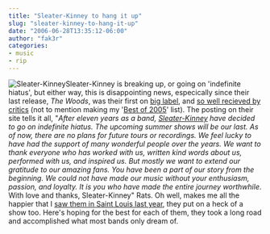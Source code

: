 ```yaml
---
title: "Sleater-Kinney to hang it up"
slug: "sleater-kinney-to-hang-it-up"
date: "2006-06-28T13:35:12-06:00"
author: "fak3r"
categories:
- music
- rip
---
```


![Sleater-Kinney](http://fak3r.com/wp-content/uploads/2006/06/sleaterkinney2.jpg)Sleater-Kinney is breaking up, or going on 'indefinite hiatus', but either way, this is disappointing news, especically since their last release, _The Woods_, was their first on [big label](http://www.subpop.com/), and [so well recieved by critics](http://www.pitchforkmedia.com/article/record_review/21791/SleaterKinney_The_Woods) (not to mention making my '[Best of 2005](http://fak3r.com/?p=53)' list).  The posting on their site tells it all, "_After eleven years as a band, [Sleater-Kinney](http://www.sleater-kinney.com/) have decided to go on indefinite hiatus. The upcoming summer shows will be our last. As of now, there are no plans for future tours or recordings. We feel lucky to have had the support of many wonderful people over the years. We want to thank everyone who has worked with us, written kind words about us, performed with us, and inspired us. But mostly we want to extend our gratitude to our amazing fans. You have been a part of our story from the beginning. We could not have made our music without your enthusiasm, passion, and loyalty. It is you who have made the entire journey worthwhile_.  With love and thanks, Sleater-Kinney"  Rats.  Oh well, makes me all the happier that I [saw them in Saint Louis last year](http://fak3r.com/?p=78), they put on a heck of a show too.  Here's hoping for the best for each of them, they took a long road and accomplished what most bands only dream of.
